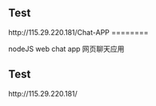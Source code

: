 <h2>Test</h2> 
http://115.29.220.181/Chat-APP
========

nodeJS web chat app 网页聊天应用 

<h2>Test</h2> 
http://115.29.220.181/
